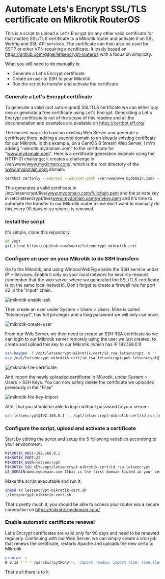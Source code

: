 # Automate Lets's Encrypt SSL/TLS certificate on Mikrotik RouterOS

This is a script to upload a Let's Encrypt (or any other valid certificate for that matter) SSL/TLS certificate to a Mikrotik router and activate it on SSL Webfig and SSL API services. The certificate can then also be used for SSTP or other VPN requiring a certificate. It losely based on https://github.com/gitpel/letsencrypt-routeros with a focus on simplicity.

What you will need to do manually is:
* Generate a Let's Encrypt certificate
* Create an user to SSH to your Mikrotik
* Run the script to transfer and activate the certificate

### Generate a Let's Encrypt certificate
To generate a valid (not auto-signed) SSL/TLS certificate we can either buy one or generate a free certificate using Let's Encrypt. Generating a Let's Encrypt certificate is out of the scope of this readme and all the documnetation and examples are available on https://certbot.eff.org/ 

The easiest way is to have an existing Web Server and generate a certificate there, adding a second domain to an already existing certificate for our Mikrotik. In this example, on a CentOS 8 Stream Web Server, I m'm adding "mikrotik.mydomain.com" to the certificate for "www.mydomain.com". Here is a certificate generation example using the HTTP-01 challenge; it creates a challenge in /var/www/www.mydomain.com/, which is the root directory of the www.mydomain.com domain:
```sh
certbot certonly --webroot --webroot-path /var/www/www.mydomain.com/ --domain www.mydomain.com --domain mikrotik.amydomain.com --email webmaster@mydomain.com
```

This generates a valid certificate in /etc/letsencrypt/live/www.mydomain.com/fullchain.pem and the private key in /etc/letsencrypt/live/www.mydomain.com/privkey.pem and it's time to automate the transfer to our Mikrotik router as we don't want to manually do this every 90 days or so when it is renewed. 

### Install the script 
It's simple, clone this repository
```sh
cd /opt
git clone https://github.com/smoix/letsencrypt-mikrotik-cert
```

### Configure an user on your Mikrotik to do SSH transfers
Go to the Mikrotik, and using Winbox/WebFig enable the SSH service under IP > Services. Enable it only on your local network for security reasons (remember that the web server where we generated the SSL/TLS certificate is on the same local network). Don't forget to create a firewall rule for port 22 in the "Input" chain.

![mikrotik-enable-ssh](https://user-images.githubusercontent.com/22095317/115501618-d39aac00-a273-11eb-8a0a-07096f13900c.png)

Then create an user under System > Users > Users. Mine is called "letsencrypt", has full privileges and a long password we will only use once.

![mikrotik-create-user](https://user-images.githubusercontent.com/22095317/115501601-cbdb0780-a273-11eb-8715-de869de0bd55.png)

From our Web Server, we then need to create an SSH RSA certificate so we can login to our Mikrotik server remotely using the user we just created, to create and upload this key to our Mikrotik (which has IP 192.168.0.1)
```sh
ssh-keygen -f /opt/letsencrypt-mikrotik-cert/id_rsa_letsencrypt -N ""
scp /opt/letsencrypt-mikrotik-cert/id_rsa_letsencrypt.pub letsencrypt@192.168.0.1:id_rsa_letsencrypt.pub
```
![mikrotik-file-certificate](https://user-images.githubusercontent.com/22095317/115501660-e57c4f00-a273-11eb-9bb8-5cea6d30bf97.png)

And import the newly uploaded certificate in Mikrotik, under System > Users > SSH Keys. You can now safely delete the certificate we uploaded previously in the "Files"

![mikrotik-file-key-import](https://user-images.githubusercontent.com/22095317/115501668-e9a86c80-a273-11eb-9ed0-d003f5241b66.png)

After that you should be able to login without password to your server:
```sh
ssh letsencrypt@192.168.0.1 -i /opt/letsencrypt-mikrotik-cert/id_rsa_letsencrypt
```

### Configure the script, upload and activate a certificate
Start by editing the script and setup the 5 following variables accordong to your environment:
```sh
MIKROTIK_HOST=192.168.0.1
MIKROTIK_PORT=22
MIKROTIK_USER=letsencrypt
MIKROTIK_SSH_KEY=/opt/letsencrypt-mikrotik-cert/id_rsa_letsencrypt
LE_DOMAIN=www.mydomain.com (this is the first domain listed in your certificate creation command)
```
Make the script executable and run it:
```sh
chmod +x letsencrypt-mikrotik-cert.sh
./letsencrypt-mikrotik-cert.sh
```
That's pretty much it, you should be able to access your router wia a secure conenction on https://mikrotik.mydomain.com/

### Enable automatic certificate renewal
Let's Encrypt certificates are valid only for 90 days and need to be renewed regularly. Continuing with our Web Server, we can simply create a cron job that renews the certificate, restarts Apache and uploads the new certo to Mikrotik
```sh
crontab -e
0 0,12 * * * /usr/bin/python3 -c 'import random; import time; time.sleep(random.random() * 3600)' && /usr/local/bin/certbot renew --post-hook 'systemctl reload httpd; /opt/letsencrypt-mikrotik-cert/letsencrypt-mikrotik-cert.sh' > /dev/null 2>&1
```
That's all there is to it
